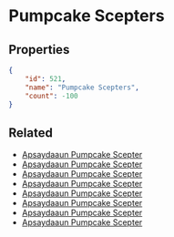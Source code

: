 # Pumpcake Scepters

<no description available>

## Properties

```json
{
    "id": 521,
    "name": "Pumpcake Scepters",
    "count": -100
}
```

## Related

- [Apsaydaaun Pumpcake Scepter](../items/16537-apsaydaaun-pumpcake-scepter.md)
- [Apsaydaaun Pumpcake Scepter](../items/16538-apsaydaaun-pumpcake-scepter.md)
- [Apsaydaaun Pumpcake Scepter](../items/16539-apsaydaaun-pumpcake-scepter.md)
- [Apsaydaaun Pumpcake Scepter](../items/16540-apsaydaaun-pumpcake-scepter.md)
- [Apsaydaaun Pumpcake Scepter](../items/16541-apsaydaaun-pumpcake-scepter.md)
- [Apsaydaaun Pumpcake Scepter](../items/16542-apsaydaaun-pumpcake-scepter.md)
- [Apsaydaaun Pumpcake Scepter](../items/16543-apsaydaaun-pumpcake-scepter.md)
- [Apsaydaaun Pumpcake Scepter](../items/16544-apsaydaaun-pumpcake-scepter.md)

